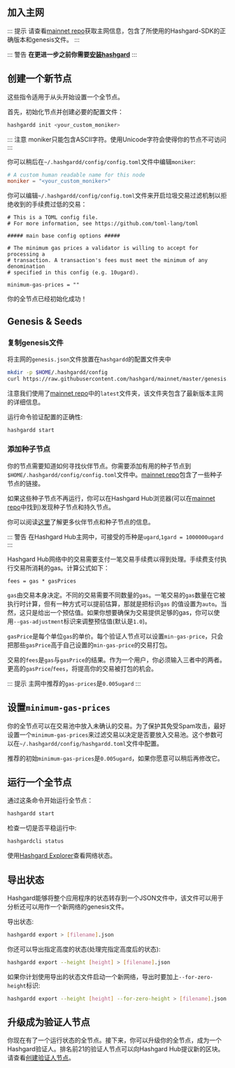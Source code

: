 ## 加入主网

::: 提示
请查看[mainnet repo](https://github.com/hashgard/mainnet)获取主网信息，包含了所使用的Hashgard-SDK的正确版本和genesis文件。
:::

::: 警告
**在更进一步之前你需要[安装hashgard](installation.md)**
:::

## 创建一个新节点

这些指令适用于从头开始设置一个全节点。

首先，初始化节点并创建必要的配置文件：

```bash
hashgardd init <your_custom_moniker>
```

::: 注意
moniker只能包含ASCII字符。使用Unicode字符会使得你的节点不可访问
:::

你可以稍后在`~/.hashgardd/config/config.toml`文件中编辑`moniker`:

```toml
# A custom human readable name for this node
moniker = "<your_custom_moniker>"
```

你可以编辑`~/.hashgardd/config/config.toml`文件来开启垃圾交易过滤机制以拒绝收到的手续费过低的交易：

```
# This is a TOML config file.
# For more information, see https://github.com/toml-lang/toml

##### main base config options #####

# The minimum gas prices a validator is willing to accept for processing a
# transaction. A transaction's fees must meet the minimum of any denomination
# specified in this config (e.g. 10ugard).

minimum-gas-prices = ""
```

你的全节点已经初始化成功！

## Genesis & Seeds

### 复制genesis文件

将主网的`genesis.json`文件放置在`hashgardd`的配置文件夹中

```bash
mkdir -p $HOME/.hashgardd/config
curl https://raw.githubusercontent.com/hashgard/mainnet/master/genesis.json > $HOME/.hashgardd/config/genesis.json
```

注意我们使用了[mainnet repo](https://github.com/hashgard/mainnet)中的`latest`文件夹，该文件夹包含了最新版本主网的详细信息。

运行命令验证配置的正确性:

```bash
hashgardd start
```

### 添加种子节点

你的节点需要知道如何寻找伙伴节点。你需要添加有用的种子节点到`$HOME/.hashgardd/config/config.toml`文件中。[mainnet repo](https://github.com/hashgard/mainnet)包含了一些种子节点的链接。

如果这些种子节点不再运行，你可以在Hashgard Hub浏览器(可以在[mainnet repo](https://github.com/hashgard/mainnet)中找到)发现种子节点和持久节点。

你可以阅读[这里](https://github.com/tendermint/tendermint/blob/develop/docs/tendermint-core/using-tendermint.md#peers)了解更多伙伴节点和种子节点的信息。

::: 警告
在Hashgard Hub主网中，可接受的币种是`ugard`,`1gard = 1000000ugard`
:::

Hashgard Hub网络中的交易需要支付一笔交易手续费以得到处理。手续费支付执行交易所消耗的gas。计算公式如下：

```
fees = gas * gasPrices
```

`gas`由交易本身决定。不同的交易需要不同数量的`gas`。一笔交易的`gas`数量在它被执行时计算，但有一种方式可以提前估算，那就是把标识`gas`
的值设置为`auto`。当然，这只是给出一个预估值。如果你想要确保为交易提供足够的gas，你可以使用`--gas-adjustment`标识来调整预估值(默认是`1.0`)。

`gasPrice`是每个单位`gas`的单价。每个验证人节点可以设置`min-gas-price`，只会把那些`gasPrice`高于自己设置的`min-gas-price`的交易打包。

交易的`fees`是`gas`与`gasPrice`的结果。作为一个用户，你必须输入三者中的两者。更高的`gasPrice`/`fees`，将提高你的交易被打包的机会。

::: 提示
主网中推荐的`gas-prices`是`0.005ugard`
:::

## 设置`minimum-gas-prices`

你的全节点可以在交易池中放入未确认的交易。为了保护其免受Spam攻击，最好设置一个`minimum-gas-prices`来过滤交易以决定是否要放入交易池。这个参数可以在`~/.hashgardd/config/hashgardd.toml`文件中配置。

推荐的初始`minimum-gas-prices`是`0.005ugard`，如果你愿意可以稍后再修改它。

## 运行一个全节点

通过这条命令开始运行全节点：

```bash
hashgardd start
```

检查一切是否平稳运行中:

```bash
hashgardcli status
```

使用[Hashgard Explorer](https://explorer.hashgard.com)查看网络状态。

## 导出状态

Hashgard能够将整个应用程序的状态转存到一个JSON文件中，该文件可以用于分析还可以用作一个新网络的genesis文件。

导出状态:

```bash
hashgardd export > [filename].json
```

你还可以导出指定高度的状态(处理完指定高度后的状态):

```bash
hashgardd export --height [height] > [filename].json
```

如果你计划使用导出的状态文件启动一个新网络，导出时要加上`--for-zero-height`标识:

```bash
hashgardd export --height [height] --for-zero-height > [filename].json
```

## 升级成为验证人节点
你现在有了一个运行状态的全节点。接下来，你可以升级你的全节点，成为一个Hashgard验证人。排名前21的验证人节点可以向Hashgard Hub提议新的区块。请查看[创建验证人节点](validators/validator-setup.md)。
